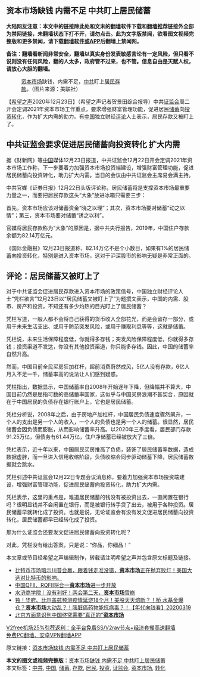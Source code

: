 <h2>资本市场缺钱 内需不足 中共盯上居民储蓄</h2> <p class="notice"><b>大陆网友注意：本文中的链接除此处和文末的<a href="https://github.com/bannedbook/fanqiang" >翻墙</a>软件下载和<a href="https://github.com/killgcd/justmysocks/blob/master/README.md">翻墙推荐</a>链接外全部为禁网链接，未翻墙状态下打不开，请勿点击。此为文字版禁闻，欲看图文视频完整版和更多禁闻，请下载<a href="https://github.com/bannedbook/fanqiang">翻墙软件或APP</a>后翻墙上禁闻网。</p><p>备注：翻墙看新闻非常安全，翻墙以真实身份发表敏感言论有一定风险，但只看不说则没有任何风险，翻的人太多，政府管不过来，也不管。信息自由是天赋人权，请放心大胆的翻墙。</b></p>  <div class="entry"> <figure><figcaption><a href="https://www.bannedbook.org/bnews/tag/%E8%B5%84%E6%9C%AC%E5%B8%82%E5%9C%BA/" class="st_tag internal_tag" rel="tag" title="标签 资本市场 下的日志">资本市场</a>缺钱，内需不足，<a href="https://www.bannedbook.org/bnews/tag/%e4%b8%ad%e5%85%b1/" class="st_tag internal_tag" rel="tag" title="标签 中共 下的日志">中共</a>盯上<a href="https://www.bannedbook.org/bnews/tag/%E5%B1%85%E6%B0%91/" class="st_tag internal_tag" rel="tag" title="标签 居民 下的日志">居民</a><a href="https://www.bannedbook.org/bnews/tag/%E5%AD%98%E6%AC%BE/" class="st_tag internal_tag" rel="tag" title="标签 存款 下的日志">存款</a>。（图片来源：美联社）</figcaption></figure> <p>【<span class='wp_keywordlink_affiliate'><a href="https://www.soundofhope.org" title="希望之声" target="_blank">希望之声</a></span>2020年12月23日】（希望之声记者贺景田综合报导）中共<a href="https://www.bannedbook.org/bnews/tag/%e8%af%81%e7%9b%91%e4%bc%9a/" class="st_tag internal_tag" rel="tag" title="标签 证监会 下的日志">证监会</a>周二开会定调2021年资本市场工作重点，要求增强财富管理功能，促进居民<a href="https://www.bannedbook.org/bnews/tag/%E5%82%A8%E8%93%84/" class="st_tag internal_tag" rel="tag" title="标签 储蓄 下的日志">储蓄</a>向<a href="https://www.bannedbook.org/bnews/tag/%e6%8a%95%e8%b5%84/" class="st_tag internal_tag" rel="tag" title="标签 投资 下的日志">投资</a><a href="https://www.bannedbook.org/bnews/tag/%E8%BD%AC%E5%8C%96/" class="st_tag internal_tag" rel="tag" title="标签 转化 下的日志">转化</a>，作为扩大内需的助力。有<span class='wp_keywordlink_affiliate'><a href="https://www.bannedbook.org/" title="中国" target="_blank">中国</a></span>独立财经<span class='wp_keywordlink_affiliate'><a href="https://www.bannedbook.org/bnews/comments/" title="新闻评论" target="_blank">评论</a></span>人士表示，居民存款又被盯上了。</p> <h2><strong>中共证监会要求促进居民储蓄向投资转化 扩大内需</strong></h2> <p>据《财新网》等<a href="https://www.bannedbook.org/bnews/tag/%E4%B8%AD%E5%9B%BD/" class="st_tag internal_tag" rel="tag" title="标签 中国 下的日志">中国</a>媒体12月23日报道，中共证监会12月22日开会定调2021年资本市场工作称，下一步要着力加强资本市场投资端建设，增强财富管理功能，促进居民储蓄向投资转化，助力扩大内需。当日的会议由中共证监会主席易会满主持。</p> <p>中共官媒《证券日报》12月22日头版评论称，居民储蓄将是支撑资本市场最重要力量之一，而要把居民存款这头“大象”放进冰箱只需要三步：</p> <p>首先，资本市场应该对储蓄资金“晓之以理”；其次，资本市场要对储蓄“动之以情”；第三，资本市场要对储蓄“诱之以利”。</p>  <p>官媒将居民存款称为“大象”的原因是，据中共央行报告，2019年，中国住户存款余额为82.14万亿元。</p> <p>《国际金融报》12月23日报道称，82.14万亿不是个小数目，如果有1%的居民储蓄向投资转化，特别是进入资本市场，这对于沪深股市的影响无疑是非常正面的。</p> <h2><strong>评论：居民储蓄又被盯上了</strong></h2> <p>对于中共证监会促进居民存款进入资本市场的政策信号，中国独立财经评论人士“凭栏欲言”12月23日以“居民储蓄又被盯上了”为题撰文表示，中国的内需、股市、房产和投资，不知还有多少灼热的目光盯上了居民储蓄？</p> <p>凭栏写道，一般人都不会将自己获得的货币收入全部花光，而是会留存一部分，或用于未来生活支出、或用于防范突发风险，或用于赚取利息等等，这就是储蓄。</p>  <p>凭栏说，未来生活保障程度低，你就得多存钱；突发风险保障程度低，你就得多存钱；投资渠道不发达，你没有其他投资渠道，你只能多存钱。因此，中国的储蓄率自然升高。</p> <p>然而，中国目前全民买房狂加杠杆，超前消费蔚然成风，5亿人没有存款，6亿人月入不足一千，储蓄率高的说法让人们感到疑惑。</p> <p>凭栏指出，数据显示，中国储蓄率自2008年开始逐年下降，但降幅并不算大，中国目前仍然是屈指可数的高储蓄率国家，这似乎与中国买房浪潮不甚契合，原因就在于中国居民的负债存在银行账户上，它也是居民储蓄。</p> <p>凭栏分析说，2008年之后，由于房地产加杠杆，中国居民负债速度骤然飙升，一个人的支出是另一个人的收入，一个人的负债也是另一个人的储蓄。很显然，居民储蓄会因负债而膨胀，从而影响储蓄率升高。以2020年三季度看，居民部门存款91.25万亿，但债务有61.44万亿，住户净储蓄已经被放大了三倍。</p>  <p>凭栏表示，近十年以来，中国居民买房推高了负债，装饰了居民储蓄率数据，造成数据虚胖，而一旦进入信用收缩阶段，负债收缩会同步驱动储蓄下降，居民储蓄数据就会跳水。</p> <p>凭栏引述中共证监会12月22日专题会议消息称，要着力加强资本市场投资端建设，增强财富管理功能，促进居民储蓄向投资转化，助力扩大内需。</p> <p>凭栏表示，这里的重点是，难道居民储蓄的钱没有被投资出去，一直闲置在银行吗？很明显钱并不会闲置在银行，而是被银行转手贷了出去，被用于各种投资。居民储蓄早就转化成了投资。也就是说，无论证监会有没有发文促进居民储蓄向投资转化，居民储蓄都早已经转化成了投资。</p> <p>那为什么证监会还要发文促进居民储蓄向投资转化呢？</p>  <p>对此，凭栏没有给出答案，只是说：“你品，你细品！”</p> <p>本文章或节目经希望之声编辑制作，转载请注明希望之声并包含原文标题及链接。</p> <ul class='op-related-articles' title='相关阅读'> <li><a href='https://www.bannedbook.org/bnews/bannedvideo/20201128/1438832.html' target='_blank'>比特币市场暗示川普会赢，跟着钱走准没错，<b>资本市场</b>正在抛弃败灯！美国大选对比特币的影响。</a></li> <li><a href='https://www.bannedbook.org/bnews/baitai/20200926/1403656.html' target='_blank'>中国QFII、RQFII将合一<b>资本市场</b>进一步开放</a></li> <li><a href='https://www.bannedbook.org/bnews/baitai/20200523/1333278.html' target='_blank'>水浒商学院｜没有利好！两会第二天，<b>资本市场</b>雪崩</a></li> <li><a href='https://www.bannedbook.org/bnews/taiwannews/20200319/1296639.html' target='_blank'>独！华府、比尔盖兹预测疫情延烧18个月！美股天天熔断？！桥  水基金爆仓？<b>资本市场</b>大动乱？！胰脏癌药物能抗病毒？！【年代向钱看】20200319</a></li> <li><a href='https://www.bannedbook.org/bnews/cnnews/20200111/1256860.html' target='_blank'>北京方面意识到中国终究需要“真正的”<b>资本市场</b></a></li> </ul> <p class="texttj"> <a href="https://www.bannedbook.org/forum23/topic22702.html" target="_blank">V2free机场25%引荐返利：全平台免费SS/V2ray节点+经济套餐高速翻墙</a><br/> <a href="https://github.com/bannedbook/fanqiang/wiki/%E7%A6%81%E9%97%BB%E7%BD%91%E5%AE%89%E5%8D%93%E7%BF%BB%E5%A2%99%E6%96%B0%E9%97%BBAPP" target="_blank">免费PC翻墙、安卓VPN翻墙APP</a></p><p>原文链接：<a class="src_link"  href="https://www.soundofhope.org/post/456607" target="_blank">资本市场缺钱 内需不足 中共盯上居民储蓄</a></p><a name='sharetosocial'></a>       <div><b>本文的图文或视频完整版</b>：<a href='https://www.bannedbook.org/bnews/comments/20201224/1453761.html'>资本市场缺钱 内需不足 中共盯上居民储蓄</a></div>  </div><!--END ENTRY--> <div class="postfooter"> <div>本文标签：<a href="https://www.bannedbook.org/bnews/tag/%e4%b8%ad%e5%85%b1/" rel="tag">中共</a>, <a href="https://www.bannedbook.org/bnews/tag/%E4%B8%AD%E5%9B%BD/" rel="tag">中国</a>, <a href="https://www.bannedbook.org/bnews/tag/%E5%82%A8%E8%93%84/" rel="tag">储蓄</a>, <a href="https://www.bannedbook.org/bnews/tag/%E5%AD%98%E6%AC%BE/" rel="tag">存款</a>, <a href="https://www.bannedbook.org/bnews/tag/%E5%B1%85%E6%B0%91/" rel="tag">居民</a>, <a href="https://www.bannedbook.org/bnews/tag/%e6%8a%95%e8%b5%84/" rel="tag">投资</a>, <a href="https://www.bannedbook.org/bnews/tag/%e8%af%81%e7%9b%91%e4%bc%9a/" rel="tag">证监会</a>, <a href="https://www.bannedbook.org/bnews/tag/%E8%B5%84%E6%9C%AC%E5%B8%82%E5%9C%BA/" rel="tag">资本市场</a>, <a href="https://www.bannedbook.org/bnews/tag/%E8%BD%AC%E5%8C%96/" rel="tag">转化</a></div>  </div><!--END POSTFOOTER--> 